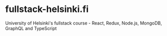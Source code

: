 # fullstack-helsinki.fi
University of Helsinki's fullstack course - React, Redux, Node.js, MongoDB, GraphQL and TypeScript
